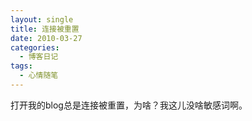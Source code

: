 ```yaml
---
layout: single
title: 连接被重置
date: 2010-03-27
categories:
  - 博客日记
tags:
  - 心情随笔
---
```


打开我的blog总是连接被重置，为啥？我这儿没啥敏感词啊。
